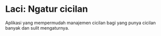 # Laci: Ngatur cicilan

Aplikasi yang mempermudah manajemen cicilan bagi yang punya cicilan banyak dan sulit mengaturnya.
